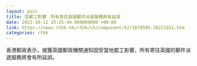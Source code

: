 ```yaml
---
layout: post
title: 受罷工影響　所有寄往英國郵件派遞服務將有延誤
date: 2022-10-11 15:25:44.000000000 +08:00
link: https://news.rthk.hk/rthk/ch/component/k2/1670505-20221011.htm
categories: rthk
---
```


香港郵政表示，接獲英國郵政機關通知因受當地罷工影響，所有寄往英國的郵件派遞服務將會有所延誤。
